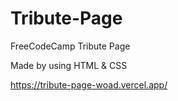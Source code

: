 # Tribute-Page

FreeCodeCamp Tribute Page

Made by using HTML & CSS

https://tribute-page-woad.vercel.app/
